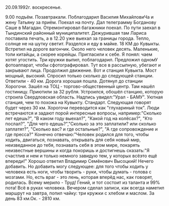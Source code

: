 20.09.1992г. воскресенье.

9.00 подъём. Позавтракали. Поблагодарил Василия МихайловиЧа и жену Татьяну за приём.
  Поехал на почту. Дал телеграмму Богданову Саше в Магадан. Отремонтировал багажники поехал. По пути заехал в Тындинский районный муниципалитет. Дежурившая там Лариса поставила печать, а в 12.20 уже выехал за границы города.
  Тепло, солнце не на шутку светит. Разделся и еду в майке. 18 КМ до Кувыкты. Встретил на дороге вагончик. Около него человек десять. Маленькие, толи китайцы, а скорее корейцы. Пригласили к себе. Я понял: чаем хотят угостить. Три кружки выпил, поблагодарил. Предложил одномУ фотоаппарат, чтобы сфотографировал. Тут все в рассыпную, убегают и закрывают лица. Продолжил движение. Вот и станция Кувыкта. Мост мощный, высокий. Спросил только сколько до следующей станции. Ответили - 40 км. 
    Дорога хорошая пошла. Дотянул до станции Хорогочи. Зашёл на ТОЦ - торгово-общественный центр. Там нашёл гостиницу. Приютили за 32 рубля. Устроился, обошёл станцию, которую строила Свердловская область. Надпись увидел:"Урал - БАМУ".
 Уютная станция, чем то похожа на Кувыкту. Стандарт. Следующая говорят будет через 30 км. Хорогочи переводится как "глухариный ток".
   Люди встречаются и задают порой интересные вопросы, например:"Сколько лет едешь?", "В каком году выехал?", "Какой год на колёсах?", "Кто послал?", "Для чего едешь?","Сколько за это заплатили? или сколько заплатят?", "Сколько вас? и где остальные?", "А где сопровождение и где пресса?"
  Конечно отвечаю:"Человек родился для того, чтобы ходить, двигаться, познавать, открывать для себя новый мир, неизведанное до тебя, познавать себя в этом мире, покарять неизвестные вершины и когда покоришь и достигнешь сказать:"Я счастлив и нем и только немного завидую тем, у которых всёэто ещё впереди!" Хорошо ответил Владимир Семёнович Высоцкий! Нечего добавить. Но добавить могу следующее: для того чтобы ходить у человека есть ноги, чтобы творить - руки, чтобы думать - голова с мозгами. Но, есть враг - это лень, которая вперёд нас, как говорят, родилась. Всему мерило - Труд! Гений, и тот состоит из таланта и 99% пота! Всё в руках человека.
   Вечером сделал записи, как всегда наметил маршрут на завтра, попил чайку: три кружки с хлебом и маслом.
  За день 83 км.Ок. - 2810 км.
